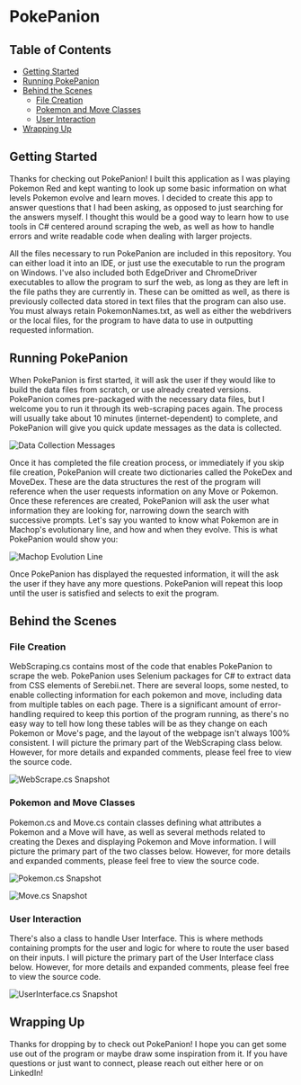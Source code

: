 # PokePanion

## Table of Contents
- [Getting Started](#Getting-Started)
- [Running PokePanion](#Running-PokePanion)
- [Behind the Scenes](#Behind-the-Scenes)
  * [File Creation](#File-Creation)
  * [Pokemon and Move Classes](#Pokemon-and-Move-Classes)
  * [User Interaction](#User-Interaction)
- [Wrapping Up](#Wrapping-Up)

## Getting Started
Thanks for checking out PokePanion! I built this application as I was playing Pokemon Red and kept wanting to look up some basic information on what levels Pokemon evolve and learn moves. I decided to create this app to answer questions that I had been asking, as opposed to just searching for the answers myself. I thought this would be a good way to learn how to use tools in C# centered around scraping the web, as well as how to handle errors and write readable code when dealing with larger projects. 

All the files necessary to run PokePanion are included in this repository. You can either load it into an IDE, or just use the executable to run the program on Windows. I've also included both EdgeDriver and ChromeDriver executables to allow the program to surf the web, as long as they are left in the file paths they are currently in. These can be omitted as well, as there is previously collected data stored in text files that the program can also use. You must always retain PokemonNames.txt, as well as either the webdrivers or the local files, for the program to have data to use in outputting requested information.

## Running PokePanion
When PokePanion is first started, it will ask the user if they would like to build the data files from scratch, or use already created versions. PokePanion comes pre-packaged with the necessary data files, but I welcome you to run it through its web-scraping paces again. The process will usually take about 10 minutes (internet-dependent) to complete, and PokePanion will give you quick update messages as the data is collected.

![Data Collection Messages](File%20Creation%20Snapshot.png?raw=true "Data Collection Snapshot")

Once it has completed the file creation process, or immediately if you skip file creation, PokePanion will create two dictionaries called the PokeDex and MoveDex. These are the data structures the rest of the program will reference when the user requests information on any Move or Pokemon. Once these references are created, PokePanion will ask the user  what information they are looking for, narrowing down the search with successive prompts. Let's say you wanted to know what Pokemon are in Machop's evolutionary line, and how and when they evolve. This is what PokePanion would show you:

![Machop Evolution Line](Machop%20Evolution%20Screenshot.png?raw=true "Machop Evoultion Line Snapshot")

Once PokePanion has displayed the requested information, it will the ask the user if they have any more questions. PokePanion will repeat this loop until the user is satisfied and selects to exit the program. 

## Behind the Scenes

### File Creation
WebScraping.cs contains most of the code that enables PokePanion to scrape the web. PokePanion uses Selenium packages for C# to extract data from CSS elements of Serebii.net. There are several loops, some nested, to enable collecting information for each pokemon and move, including data from multiple tables on each page. There is a significant amount of error-handling required to keep this portion of the program running, as there's no easy way to tell how long these tables will be as they change on each Pokemon or Move's page, and the layout of the webpage isn't always 100% consistent. I will picture the primary part of the WebScraping class below. However, for more details and expanded comments, please feel free to view the source code.

![WebScrape.cs Snapshot](WebScraping%20Snapshot.png?raw=true "WebScrape.cs Snapshot")

### Pokemon and Move Classes
Pokemon.cs and Move.cs contain classes defining what attributes a Pokemon and a Move will have, as well as several methods related to creating the Dexes and displaying Pokemon and Move information. I will picture the primary part of the two classes below. However, for more details and expanded comments, please feel free to view the source code.

![Pokemon.cs Snapshot](Pokemon%20Snapshot.png?raw=true "Pokemon.cs Snapshot")

![Move.cs Snapshot](Move%20Snapshot.png?raw=true "Move.cs Snapshot")

### User Interaction
There's also a class to handle User Interface. This is where methods containing prompts for the user and logic for where to route the user based on their inputs. I will picture the primary part of the User Interface class below. However, for more details and expanded comments, please feel free to view the source code.

![UserInterface.cs Snapshot](UserInterface%20Snapshot.png?raw=true "UserInterface.cs Snapshot")

## Wrapping Up
Thanks for dropping by to check out PokePanion! I hope you can get some use out of the program or maybe draw some inspiration from it. If you have questions or just want to connect, please reach out either here or on LinkedIn!
